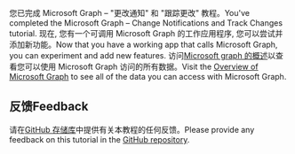 <!-- markdownlint-disable MD002 MD041 -->

<span data-ttu-id="df159-101">您已完成 Microsoft Graph – "更改通知" 和 "跟踪更改" 教程。</span><span class="sxs-lookup"><span data-stu-id="df159-101">You've completed the Microsoft Graph – Change Notifications and Track Changes tutorial.</span></span> <span data-ttu-id="df159-102">现在, 您有一个可调用 Microsoft Graph 的工作应用程序, 您可以尝试并添加新功能。</span><span class="sxs-lookup"><span data-stu-id="df159-102">Now that you have a working app that calls Microsoft Graph, you can experiment and add new features.</span></span> <span data-ttu-id="df159-103">访问[Microsoft graph 的概述](https://docs.microsoft.com/graph/overview)以查看您可以使用 Microsoft Graph 访问的所有数据。</span><span class="sxs-lookup"><span data-stu-id="df159-103">Visit the [Overview of Microsoft Graph](https://docs.microsoft.com/graph/overview) to see all of the data you can access with Microsoft Graph.</span></span>

## <a name="feedback"></a><span data-ttu-id="df159-104">反馈</span><span class="sxs-lookup"><span data-stu-id="df159-104">Feedback</span></span>

<span data-ttu-id="df159-105">请在[GitHub 存储库](https://github.com/microsoftgraph/msgraph-training-changenotifications)中提供有关本教程的任何反馈。</span><span class="sxs-lookup"><span data-stu-id="df159-105">Please provide any feedback on this tutorial in the [GitHub repository](https://github.com/microsoftgraph/msgraph-training-changenotifications).</span></span>